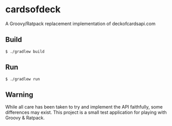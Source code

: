 # cardsofdeck

A Groovy/Ratpack replacement implementation of deckofcardsapi.com

## Build

    $ ./gradlew build

## Run

    $ ./gradlew run

## Warning

While all care has been taken to try and implement the API faithfully,
some differences may exist. This project is a small test application
for playing with Groovy & Ratpack.

